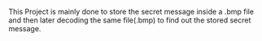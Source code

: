This Project is mainly done to store the secret message inside a .bmp file and then later decoding the same file(.bmp) to find out the stored secret message.
